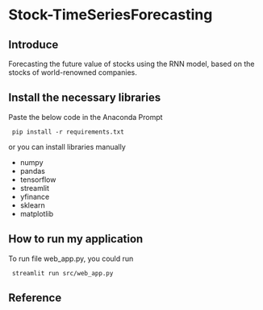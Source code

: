 # Stock-TimeSeriesForecasting
## Introduce
Forecasting the future value of stocks using the RNN model, based on the stocks of world-renowned companies.



## Install the necessary libraries
Paste the below code in the Anaconda Prompt

<code> pip install -r requirements.txt </code>

or you can install libraries manually

- numpy
- pandas
- tensorflow
- streamlit
- yfinance
- sklearn
- matplotlib

## How to run my application
To run file web_app.py, you could run

<code> streamlit run src/web_app.py </code>

## Reference


